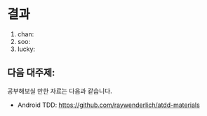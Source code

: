 # 결과

1. chan: 
2. soo:
3. lucky:

## 다음 대주제:

공부해보실 만한 자료는 다음과 같습니다.

- Android TDD: https://github.com/raywenderlich/atdd-materials
